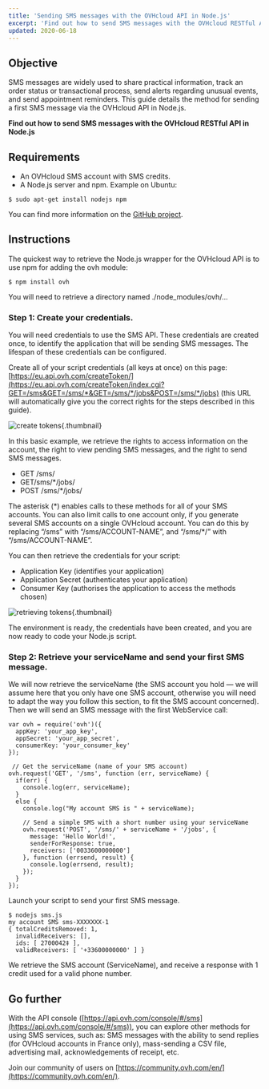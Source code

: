 ```yaml
---
title: 'Sending SMS messages with the OVHcloud API in Node.js'
excerpt: 'Find out how to send SMS messages with the OVHcloud RESTful API in Node.js'
updated: 2020-06-18
---
```


## Objective

SMS messages are widely used to share practical information, track an order status or transactional process, send alerts regarding unusual events, and send appointment reminders. This guide details the method for sending a first SMS message via the OVHcloud API in Node.js.

**Find out how to send SMS messages with the OVHcloud RESTful API in Node.js**

## Requirements

- An OVHcloud SMS account with SMS credits.
- A Node.js server and npm. Example on Ubuntu:

```
$ sudo apt-get install nodejs npm
```

You can find more information on the [GitHub project](https://github.com/ovh/node-ovh).

## Instructions

The quickest way to retrieve the Node.js wrapper for the OVHcloud API is to use npm for adding the ovh module:

```
$ npm install ovh
```

You will need to retrieve a directory named ./node_modules/ovh/...

### Step 1: Create your credentials.

You will need credentials to use the SMS API. These credentials are created once, to identify the application that will be sending SMS messages. The lifespan of these credentials can be configured.

Create all of your script credentials (all keys at once) on this page:
[https://eu.api.ovh.com/createToken/](https://eu.api.ovh.com/createToken/index.cgi?GET=/sms&GET=/sms/*&GET=/sms/*/jobs&POST=/sms/*/jobs) (this URL will automatically give you the correct rights for the steps described in this guide).

![create tokens](img_2462.jpg){.thumbnail}

In this basic example, we retrieve the rights to access information on the account, the right to view pending SMS messages, and the right to send SMS messages. 

- GET /sms/
- GET/sms/\*/jobs/
- POST /sms/\*/jobs/

The asterisk (\*) enables calls to these methods for all of your SMS accounts. You can also limit calls to one account only, if you generate several SMS accounts on a single OVHcloud account. You can do this by replacing “/sms” with “/sms/ACCOUNT-NAME”, and  “/sms/\*/” with “/sms/ACCOUNT-NAME”.

You can then retrieve the credentials for your script:

- Application Key (identifies your application)
- Application Secret (authenticates your application)
- Consumer Key (authorises the application to access the methods chosen)

![retrieving tokens](img_2463.jpg){.thumbnail}

The environment is ready, the credentials have been created, and you are now ready to code your Node.js script.

### Step 2: Retrieve your serviceName and send your first SMS message.

We will now retrieve the serviceName (the SMS account you hold — we will assume here that you only have one SMS account, otherwise you will need to adapt the way you follow this section, to fit the SMS account concerned). Then we will send an SMS message with the first WebService call:

```
var ovh = require('ovh')({
  appKey: 'your_app_key',
  appSecret: 'your_app_secret',
  consumerKey: 'your_consumer_key'
});
 
 // Get the serviceName (name of your SMS account)
ovh.request('GET', '/sms', function (err, serviceName) {
  if(err) {
    console.log(err, serviceName);
  }
  else {
    console.log("My account SMS is " + serviceName);
 
    // Send a simple SMS with a short number using your serviceName
    ovh.request('POST', '/sms/' + serviceName + '/jobs', {
      message: 'Hello World!',
      senderForResponse: true,
      receivers: ['0033600000000']
    }, function (errsend, result) {
      console.log(errsend, result);
    });
  }
});
```

Launch your script to send your first SMS message.

```
$ nodejs sms.js
my account SMS sms-XXXXXXX-1
{ totalCreditsRemoved: 1,
  invalidReceivers: [],
  ids: [ 2700042‡ ],
  validReceivers: [ '+33600000000' ] }
```

We retrieve the SMS account (ServiceName), and receive a response with 1 credit used for a valid phone number.

## Go further

With the API console ([https://api.ovh.com/console/#/sms](https://api.ovh.com/console/#/sms)), you can explore other methods for using SMS services, such as: SMS messages with the ability to send replies (for OVHcloud accounts in France only), mass-sending a CSV file, advertising mail, acknowledgements of receipt, etc.

Join our community of users on [https://community.ovh.com/en/](https://community.ovh.com/en/).
